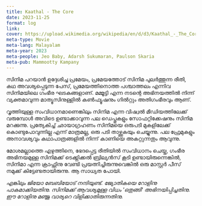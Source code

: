 ```yaml
---
title: Kaathal - The Core
date: 2023-11-25
format: log
link: 
cover: https://upload.wikimedia.org/wikipedia/en/d/d3/Kaathal_-_The_Core.jpg
meta-type: Movie
meta-lang: Malayalam
meta-year: 2023
meta-people: Jeo Baby, Adarsh Sukumaran, Paulson Skaria
meta-pub: Mammootty Kampany
---
```

സിനിമ പറയാൻ ഉദ്ദേശിച്ച പ്രമേയം, പ്രമേയത്തോട് സിനിമ പുലർത്തുന്ന രീതി, കഥ അവശ്യപ്പെടുന്ന പേസ്, പ്രമേയത്തിനൊത്ത പശ്ചാത്തലം എന്നിവ സിനിമയിലെ ഗംഭീര ഘടകങ്ങളാണ്. മമ്മൂട്ടി എന്ന നടന്റെ അഭിനയത്തിൽ നിന്ന് വ്യക്തമാവുന്ന മാത്യൂസിനുള്ളിൽ കൺഫ്യൂഷനും ഗിൽറ്റും അതിഗംഭീരവും ആണ്. 

വൃത്തിയുള്ള സംവിധാനമാണെങ്കിലും സിനിമ എന്ന വിഷ്വൽ മീഡിയത്തിലേക്ക് വരുമ്പോൾ അവിടെ ഉണ്ടാക്കാവുന്ന പല ഡെപ്തുകളും സോഫറ്റിക്കേഷനും സിനിമ മറക്കുന്നു. പ്രത്യേകിച്ച് ഛായാഗ്രഹണം സിനിമയെ ഒരുപടി മുകളിലേക്ക് കൊണ്ടുപോവുന്നില്ല എന്ന് മാത്രമല്ല, ഒരു പടി താഴ്ത്തുകയും ചെയ്യുന്നു. പല ഫ്രേമുകളും അനാവശ്യവും കഥാപാത്രങ്ങളിൽ നിന്ന് കാണിയെ അകറ്റുന്നതും ആവുന്നു. 

മോശമല്ലാത്തെ എഴുത്തിനെ, ഭേദപ്പെട്ട രീതിയിൽ സംവിധാനം ചെയ്ത, ഗംഭീര അഭിനയമുള്ള സിനിമക്ക് ടെക്ക്നിക്കൽ ബ്രില്യൻസ് കൂടി ഉണ്ടായിരുന്നെങ്കിൽ, സിനിമാ എന്ന ക്രാഫ്റ്റിനു വേണ്ടി പ്രയത്നിച്ചിരുന്നുവെങ്കിൽ ഒരു മാസ്റ്റർ പീസ് നമുക്ക് കിട്ടേണ്ടതായിരുന്നു. ആ സാധ്യത പോയി. 

*എങ്കിലും ജിയോ ബേബിയോട് നന്ദിയുണ്ട്. ജ്യോതികയെ റോളിനു പാകമാക്കിയതിനു. സിനിമക്ക് ആവശ്യമുള്ള വിധം 'ഒതുങ്ങി' അഭിനയിപ്പിച്ചതിനു. ഈ റോളിനു മഞ്ജു വാര്യറെ വിളിക്കാതിരുന്നതിനു.*